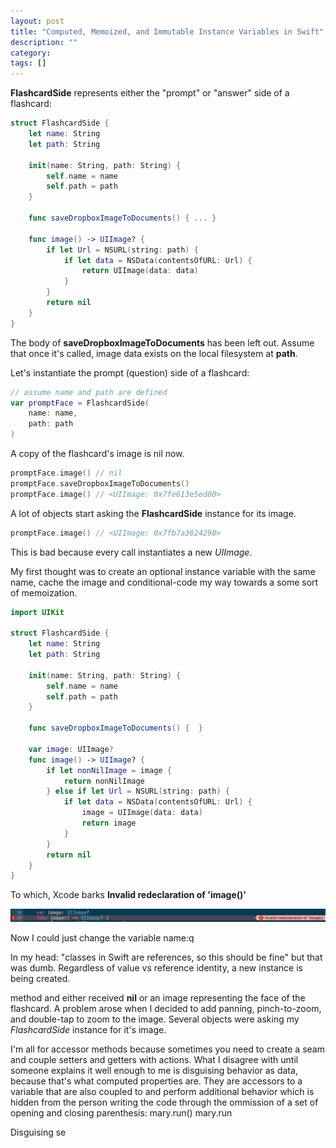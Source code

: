 ```yaml
---
layout: post
title: "Computed, Memoized, and Immutable Instance Variables in Swift"
description: ""
category: 
tags: []
---
```


__FlashcardSide__ represents either the "prompt" or "answer" side of a
flashcard:

```swift
struct FlashcardSide {
    let name: String
    let path: String

    init(name: String, path: String) {
        self.name = name
        self.path = path
    }

    func saveDropboxImageToDocuments() { ... }

    func image() -> UIImage? {
        if let Url = NSURL(string: path) {
            if let data = NSData(contentsOfURL: Url) {
                return UIImage(data: data)
            }
        }
        return nil
    }
}
```

The body of __saveDropboxImageToDocuments__ has been left out. Assume that
once it's called, image data exists on the local filesystem at __path__.

Let's instantiate the prompt (question) side of a flashcard:

```swift
// assume name and path are defined
var promptFace = FlashcardSide(
    name: name,
    path: path
)
```

A copy of the flashcard's image is nil now.

```swift
promptFace.image() // nil
promptFace.saveDropboxImageToDocuments()
promptFace.image() // <UIImage: 0x7fe613e5ed00>
```

A lot of objects start asking the __FlashcardSide__ instance for its image.

```swift
promptFace.image() // <UIImage: 0x7fb7a3624290>
```

This is bad because every call instantiates a new _UIImage_.

My first thought was to create an optional instance variable with the same name,
cache the image and conditional-code my way towards a some sort of memoization.

```swift
import UIKit

struct FlashcardSide {
    let name: String
    let path: String

    init(name: String, path: String) {
        self.name = name
        self.path = path
    }

    func saveDropboxImageToDocuments() {  }

    var image: UIImage?
    func image() -> UIImage? {
        if let nonNilImage = image {
            return nonNilImage
        } else if let Url = NSURL(string: path) {
            if let data = NSData(contentsOfURL: Url) {
                image = UIImage(data: data)
                return image
            }
        }
        return nil
    }
}
```

To which, Xcode barks __Invalid redeclaration of 'image()'__

![invalid redeclaration](/assets/images/invalid_redeclaration.png)

Now I could just change the variable name:q





In my head: "classes in Swift are references, so this should be fine" but that
was dumb. Regardless of value vs reference identity, a new instance is being
created.

method and either received __nil__ or an image representing the face of the
flashcard. A problem arose when I decided to add panning, pinch-to-zoom, and
double-tap to zoom to the image. Several objects were asking my _FlashcardSide_
instance for it's image.





I'm all for accessor methods because sometimes you need to create a seam and
couple setters and getters with actions. What I disagree with until someone
explains it well enough to me is disguising behavior as data, because that's
what computed properties are. They are accessors to a variable that are also
coupled to and perform additional behavior which is hidden from the person
writing the code through the ommission of a set of opening and closing
parenthesis:  mary.run() mary.run

Disguising se
